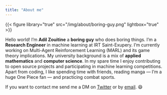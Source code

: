 ```yaml
---
title: "About me"
---
```


{{< figure library="true" src="/img/about/boring-guy.png" lightbox="true" >}}

Hello world! I’m **Adil Zouitine** a **boring guy** who does boring things. I’m a **Research Engineer** in machine learning at IRT Saint-Exupery. I’m currently working on Multi-Agent Reinforcement Learning (MARL) and its game theory implications. My university background is a mix of **applied mathematics** and **computer science**. In my spare time I enjoy contributing to open source projects and participating in machine learning competitions. Apart from coding, I like spending time with friends, reading manga — I’m a huge One Piece fan — and practicing combat sports.

If you want to contact me send me a DM on [Twitter](https://twitter.com/AdilZtn) or by [email](mailto:adilzouitinegm@gmail.com). :smile:

